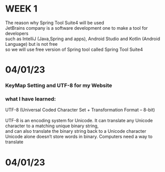 # WEEK 1
The reason why Spring Tool Suite4 will be used <br>
JetBrains company is a software development one to make a tool for developers<br>
such as IntelliJ (Java,Spring and apps), Android Studio and Kotlin (Android Language) but is not free <br>
so we will use free version of Spring tool called Spring Tool Suite4 <br>

# 04/01/23
### KeyMap Setting and UTF-8 for my Website <br>
### what I have learned: <br>
UTF-8 (Universal Coded Character Set + Transformation Format – 8-bit) <br>
<br> UTF-8 is an encoding system for Unicode. It can translate any Unicode character to a matching unique binary string,
<br> and can also translate the binary string back to a Unicode character
<br> Unicode alone doesn’t store words in binary. Computers need a way to translate
<br>
# 04/01/23
